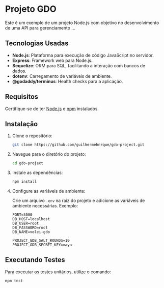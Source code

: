 # Projeto GDO

Este é um exemplo de um projeto Node.js com objetivo no desenvolvimento de uma API para gerenciamento ...

## Tecnologias Usadas

- **Node.js**: Plataforma para execução de código JavaScript no servidor.
- **Express**: Framework web para Node.js.
- **Sequelize**: ORM para SQL, facilitando a interação com bancos de dados.
- **dotenv**: Carregamento de variáveis de ambiente.
- **@godaddy/terminus**: Health checks para a aplicação.

## Requisitos

Certifique-se de ter [Node.js](https://nodejs.org/) e [npm](https://www.npmjs.com/) instalados.

## Instalação

1. Clone o repositório:

    ```bash
    git clone https://github.com/guilhermehnrque/gdo-project.git
    ```

2. Navegue para o diretório do projeto:

    ```bash
    cd gdo-project
    ```

3. Instale as dependências:

    ```bash
    npm install
    ```

4. Configure as variáveis de ambiente:

    Crie um arquivo `.env` na raiz do projeto e adicione as variáveis de ambiente necessárias. Exemplo:

    ```env
    PORT=3000
    DB_HOST=localhost
    DB_USER=root
    DB_PASSWORD=root
    DB_NAME=volei-gdo

    PROJECT_GDB_SALT_ROUNDS=10
    PROJECT_GDB_SECRET_KEY=maya
    ```

## Executando Testes

Para executar os testes unitários, utilize o comando:

```bash
npm test